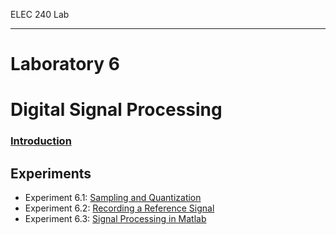 ELEC 240 Lab

------------------------------------------------------------------------

Laboratory 6
============

Digital Signal Processing
=========================

### [Introduction](./introduction)

Experiments
-----------

* Experiment 6.1: [Sampling and Quantization](./experiment_6-1)
* Experiment 6.2: [Recording a Reference Signal](./experiment_6-2)
* Experiment 6.3: [Signal Processing in Matlab](./experiment_6-3)

